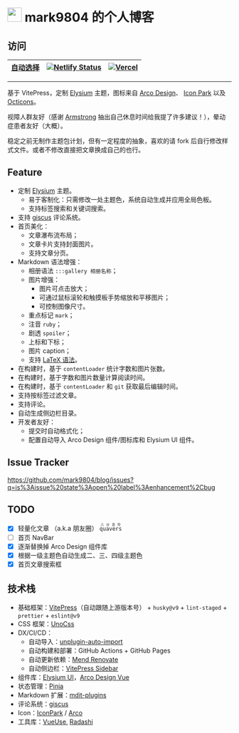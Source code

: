 # <img src="https://avatars.githubusercontent.com/u/9006264?v=4" width="32"/> mark9804 的个人博客

## 访问
|  [自动选择](https://mark9804.github.io/)   |  [![Netlify Status](https://api.netlify.com/api/v1/badges/f8397867-95ae-47a0-bd69-f6cd65908153/deploy-status)](https://mark9804.netlify.app/)   | [![Vercel](https://vercelbadge.vercel.app/api/mark9804/blog)](https://mark9804.vercel.app/) |
| --- | --- | --- |

---

基于 VitePress，定制 [Elysium](./docs/.vitepress/theme/components/ElysiumUI) 主题，图标来自 [Arco Design](https://arco.design/vue/)、 [Icon Park](https://iconpark.oceanengine.com/) 以及 [Octicons](https://icon-sets.iconify.design/octicon/)。

视障人群友好（感谢 [Armstrong](https://armstrong.viyf.org/) 抽出自己休息时间给我提了许多建议！），晕动症患者友好（大概）。

稳定之前无制作主题包计划，但有一定程度的抽象，喜欢的请 fork 后自行修改样式文件。或者不修改直接把文章换成自己的也行。

## Feature

- 定制 [Elysium](./docs/.vitepress/theme/components/ElysiumUI) 主题。
  - 易于客制化：只需修改一处主题色，系统自动生成并应用全局色板。
  - 支持标签搜索和关键词搜索。
- 支持 [giscus](https://giscus.app/) 评论系统。
- 首页美化：
  - 文章瀑布流布局；
  - 文章卡片支持封面图片。
  - 支持文章分页。
- Markdown 语法增强：
  - 相册语法 `:::gallery 相册名称`；
  - 图片增强：
    - 图片可点击放大；
    - 可通过鼠标滚轮和触摸板手势缩放和平移图片；
    - 可控制图像尺寸。
  - 重点标记 `mark`；
  - 注音 `ruby`；
  - 剧透 `spoiler`；
  - 上标和下标；
  - 图片 caption；
  - 支持 [LaTeX 语法](https://www.latex-project.org/)。
- 在构建时，基于 `contentLoader` 统计字数和图片张数。
- 在构建时，基于字数和图片数量计算阅读时间。
- 在构建时，基于 `contentLoader` 和 `git` 获取最后编辑时间。
- 支持按标签过滤文章。
- 支持评论。
- 自动生成侧边栏目录。
- 开发者友好：
  - 提交时自动格式化；
  - 配置自动导入 Arco Design 组件/图标库和 Elysium UI 组件。
 
## Issue Tracker

https://github.com/mark9804/blog/issues?q=is%3Aissue%20state%3Aopen%20label%3Aenhancement%2Cbug

## TODO

- [x] 轻量化文章 （a.k.a 朋友圈） <ruby><code>quavers</code><rt>八分音符</rt></ruby>
- [ ] 首页 NavBar
- [x] 逐渐替换掉 Arco Design 组件库
- [x] 根据一级主题色自动生成二、三、四级主题色
- [x] 首页文章搜索框

## 技术栈

- 基础框架：[VitePress](https://vitepress.vuejs.org/)（自动跟随上游版本号） + `husky@v9` + `lint-staged` + `prettier` + `eslint@v9`
- CSS 框架：[UnoCss](https://unocss.dev/)
- DX/CI/CD：
  - 自动导入：[unplugin-auto-import](https://github.com/unplugin/unplugin-auto-import#readme)
  - 自动构建和部署：GitHub Actions + GitHub Pages
  - 自动更新依赖：[Mend Renovate](https://www.mend.io/renovate-free/)
  - 自动侧边栏：[VitePress Sidebar](https://vitepress-sidebar.jooy2.com)
- 组件库：[Elysium UI](./docs/.vitepress/theme/components/ElysiumUI)，[Arco Design Vue](https://arco.design/vue/)
- 状态管理：[Pinia](https://pinia.vuejs.org/)
- Markdown 扩展：[mdit-plugins](https://mdit-plugins.github.io/zh/)
- 评论系统：[giscus](https://giscus.app/)
- Icon：[IconPark](https://iconpark.bytedance.com/) / [Arco](https://arco.design/vue/component/icon)
- 工具库：[VueUse](https://vueuse.org/), [Radashi](https://radashi.js.org/)
